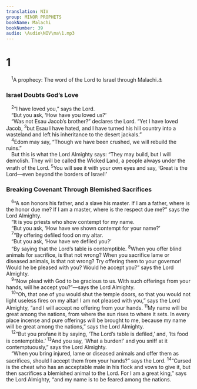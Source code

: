 ```yaml
---
translation: NIV
group: MINOR PROPHETS
bookName: Malachi 
bookNumber: 39
audio: \Audio\NIV\ma\1.mp3
---
```


<div class="title"><h1>1</h1></div>
<span class="verse ma_1_1"> <sup>1</sup>A prophecy: The word of the Lord to Israel through Malachi.<a data-toggle="tooltip" data-placement="bottom" title="means my messenger.">⚓</a><br/></span>
<div class="title"><h3>Israel Doubts God’s Love </h3></div>
<span class="verse ma_1_2"> <sup>2</sup>“I have loved you,” says the Lord. <br/> “But you ask, ‘How have you loved us?’ <br/> “Was not Esau Jacob’s brother?” declares the Lord. “Yet I have loved Jacob, </span>
<span class="verse ma_1_3"><sup>3</sup>but Esau I have hated, and I have turned his hill country into a wasteland and left his inheritance to the desert jackals.” <br/></span>
<span class="verse ma_1_4"> <sup>4</sup>Edom may say, “Though we have been crushed, we will rebuild the ruins.” <br/> But this is what the Lord Almighty says: “They may build, but I will demolish. They will be called the Wicked Land, a people always under the wrath of the Lord. </span>
<span class="verse ma_1_5"><sup>5</sup>You will see it with your own eyes and say, ‘Great is the Lord—even beyond the borders of Israel!’ <br/></span>
<div class="title"><h3>Breaking Covenant Through Blemished Sacrifices </h3></div>
<span class="verse ma_1_6"> <sup>6</sup>“A son honors his father, and a slave his master. If I am a father, where is the honor due me? If I am a master, where is the respect due me?” says the Lord Almighty. <br/> “It is you priests who show contempt for my name. <br/> “But you ask, ‘How have we shown contempt for your name?’ <br/></span>
<span class="verse ma_1_7"> <sup>7</sup>“By offering defiled food on my altar. <br/> “But you ask, ‘How have we defiled you?’ <br/> “By saying that the Lord’s table is contemptible. </span>
<span class="verse ma_1_8"><sup>8</sup>When you offer blind animals for sacrifice, is that not wrong? When you sacrifice lame or diseased animals, is that not wrong? Try offering them to your governor! Would he be pleased with you? Would he accept you?” says the Lord Almighty. <br/></span>
<span class="verse ma_1_9"> <sup>9</sup>“Now plead with God to be gracious to us. With such offerings from your hands, will he accept you?”—says the Lord Almighty. <br/></span>
<span class="verse ma_1_10"> <sup>10</sup>“Oh, that one of you would shut the temple doors, so that you would not light useless fires on my altar! I am not pleased with you,” says the Lord Almighty, “and I will accept no offering from your hands. </span>
<span class="verse ma_1_11"><sup>11</sup>My name will be great among the nations, from where the sun rises to where it sets. In every place incense and pure offerings will be brought to me, because my name will be great among the nations,” says the Lord Almighty. <br/></span>
<span class="verse ma_1_12"> <sup>12</sup>“But you profane it by saying, ‘The Lord’s table is defiled,’ and, ‘Its food is contemptible.’ </span>
<span class="verse ma_1_13"><sup>13</sup>And you say, ‘What a burden!’ and you sniff at it contemptuously,” says the Lord Almighty. <br/> “When you bring injured, lame or diseased animals and offer them as sacrifices, should I accept them from your hands?” says the Lord. </span>
<span class="verse ma_1_14"><sup>14</sup>“Cursed is the cheat who has an acceptable male in his flock and vows to give it, but then sacrifices a blemished animal to the Lord. For I am a great king,” says the Lord Almighty, “and my name is to be feared among the nations. <br/></span>
